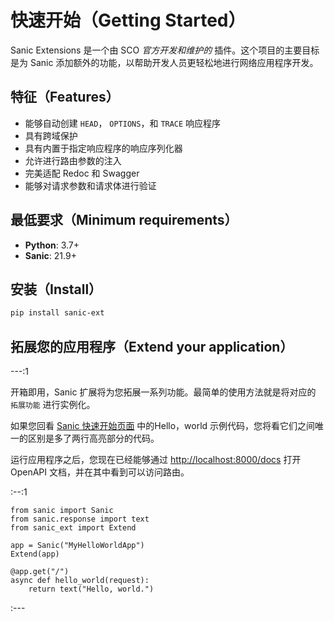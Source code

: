 # 快速开始（Getting Started）

Sanic Extensions 是一个由 SCO *官方开发和维护的* 插件。这个项目的主要目标是为 Sanic 添加额外的功能，以帮助开发人员更轻松地进行网络应用程序开发。

## 特征（Features）

- 能够自动创建 `HEAD`， `OPTIONS`，和 `TRACE` 响应程序
- 具有跨域保护
- 具有内置于指定响应程序的响应序列化器
- 允许进行路由参数的注入
- 完美适配 Redoc 和 Swagger
- 能够对请求参数和请求体进行验证

## 最低要求（Minimum requirements）

- **Python**: 3.7+
- **Sanic**: 21.9+

## 安装（Install）

```bash
pip install sanic-ext
```

## 拓展您的应用程序（Extend your application）

---:1

开箱即用，Sanic 扩展将为您拓展一系列功能。最简单的使用方法就是将对应的 `拓展功能` 进行实例化。

如果您回看 [Sanic 快速开始页面](../../guide/getting-started.md) 中的Hello，world 示例代码，您将看它们之间唯一的区别是多了两行高亮部分的代码。

运行应用程序之后，您现在已经能够通过 [http://localhost:8000/docs](http://localhost:8000/docs) 打开 OpenAPI 文档，并在其中看到可以访问路由。

:--:1

```python{3,6}
from sanic import Sanic
from sanic.response import text
from sanic_ext import Extend

app = Sanic("MyHelloWorldApp")
Extend(app)

@app.get("/")
async def hello_world(request):
    return text("Hello, world.")
```

:---
